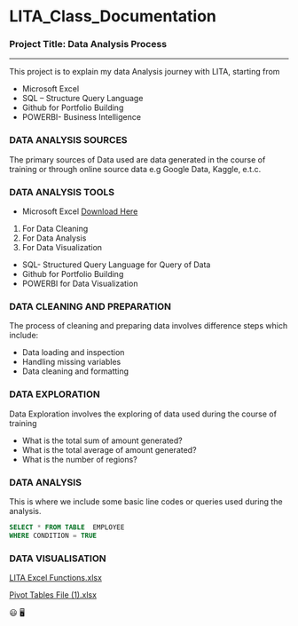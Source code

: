 # LITA_Class_Documentation

### Project Title: Data Analysis Process
---
 This project is to explain my data Analysis journey with LITA, starting from
*	Microsoft  Excel
*	SQL – Structure Query Language
*	Github  for Portfolio Building
*	POWERBI-  Business Intelligence

### DATA ANALYSIS SOURCES
The primary sources of Data used are data generated in the course of training or through online source data e.g Google Data, Kaggle, e.t.c.

### DATA ANALYSIS TOOLS
- 	Microsoft Excel [Download Here](https://www.microsoft.com)
1. For  Data Cleaning
2. For Data Analysis
3. For Data Visualization

- SQL- Structured Query Language for Query of Data
-	Github for Portfolio Building
-	POWERBI for Data Visualization

### DATA CLEANING AND PREPARATION
The process of cleaning and preparing data involves difference steps which include:
- 	Data loading and inspection
-  Handling missing variables
- 	Data cleaning and formatting 

### DATA EXPLORATION 
Data Exploration involves the exploring of data used during the course of training
- 	What is the total sum of amount generated?
- 	What is the total average of amount generated?
- 	What is the number of regions?

 ### DATA ANALYSIS
 This is where we include some basic line codes or queries used during the analysis.
 
 ```SQL
SELECT * FROM TABLE  EMPLOYEE
WHERE CONDITION = TRUE
```

### DATA VISUALISATION

[LITA Excel Functions.xlsx](https://github.com/user-attachments/files/17279851/LITA.Excel.Functions.xlsx)

[Pivot Tables File (1).xlsx](https://github.com/user-attachments/files/17279866/Pivot.Tables.File.1.xlsx)


😃
🖥️
	
